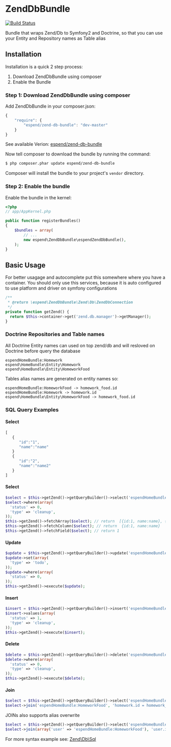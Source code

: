 ZendDbBundle
============

[![Build Status](https://travis-ci.org/Haehnchen/ZendDbBundle.png?branch=master)](https://travis-ci.org/Haehnchen/ZendDbBundle)

Bundle that wraps Zend/Db to Symfony2 and Doctrine, so that you can use your Entity and Repository names as Table alias


## Installation

Installation is a quick 2 step process:

1. Download ZendDbBundle using composer
2. Enable the Bundle

### Step 1: Download ZendDbBundle using composer

Add ZendDbBundle in your composer.json:

```js
{
    "require": {
        "espend/zend-db-bundle": "dev-master"
    }
}
```

See available Verion: [espend/zend-db-bundle](https://packagist.org/packages/espend/zend-db-bundle)

Now tell composer to download the bundle by running the command:

``` bash
$ php composer.phar update espend/zend-db-bundle
```

Composer will install the bundle to your project's `vendor` directory.

### Step 2: Enable the bundle

Enable the bundle in the kernel:

``` php
<?php
// app/AppKernel.php

public function registerBundles()
{
    $bundles = array(
        // ...
        new espend\ZendDbBundle\espendZendDbBundle(),
    );
}
```

## Basic Usage

For better usagage and autocomplete put this somewhere where you have a container.
You should only use this services, because it is auto configured to use platform and driver on symfony configurations

``` php
/**
 * @return \espend\ZendDbBundle\Zend\Db\ZendDbConnection
 */
private function getZend() {
  return $this->container->get('zend.db.manager')->getManager();
}
```
### Doctrine Repositories and Table names

All Doctrine Entity names can used on top zend/db and will resloved on Doctrine before query the database
```
espendHomeBundle:Homework
espend\HomeBundle\Entity\Homework
espend\HomeBundle\Entity\HomeworkFood
```

Tables alias names are generated on entity names so:
```
espendHomeBundle:HomeworkFood -> homework_food.id
espendHomeBundle:Homework -> homework.id
espend\HomeBundle\Entity\HomeworkFood -> homework_food.id
```


### SQL Query Examples

#### Select
``` js
[
   {
      "id":"1",
      "name":"name"
   }
   {
      "id":"2",
      "name":"name2"
   }   
]
```

#### Select
``` php
$select = $this->getZend()->getQueryBuilder()->select('espendHomeBundle:Homework');
$select->where(array(
  'status' => 0,
  'type' => 'cleanup',
));
$this->getZend()->fetchArray($select); // return  [{id:1, name:name}, {id:2, name:name2}]
$this->getZend()->fetchColumn($select); // return  {id:1, name:name}
$this->getZend()->fetchField($select); // return 1
```

#### Update
``` php
$update = $this->getZend()->getQueryBuilder()->update('espendHomeBundle:Homework');
$update->set(array(
  'type' => 'todo',
));
$update->where(array(
  'status' => 0,
));
$this->getZend()->execute($update);
```

#### Insert
``` php
$insert = $this->getZend()->getQueryBuilder()->insert('espendHomeBundle:Homework');
$insert->values(array(
  'status' => 1,
  'type' => 'cleanup',
));
$this->getZend()->execute($insert);
```

#### Delete
``` php
$delete = $this->getZend()->getQueryBuilder()->delete('espendHomeBundle:Homework');
$delete->where(array(
  'status' => 0,
  'type' => 'cleanup',
));
$this->getZend()->execute($delete);
```

#### Join
``` php
$select = $this->getZend()->getQueryBuilder()->select('espendHomeBundle:Homework');
$select->join('espendHomeBundle:HomeworkFood', 'homework.id = homework_food.id');
```
JOINs also supports alias overwrite
``` php
$select = $this->getZend()->getQueryBuilder()->select('espendHomeBundle:Homework');
$select->join(array('user' => 'espendHomeBundle:HomeworkFood'), 'user.id = homework_food.id');

```

For more syntax example see: [Zend\Db\Sql](http://framework.zend.com/manual/2.1/en/modules/zend.db.sql.html)
